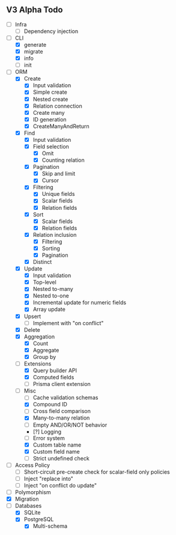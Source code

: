 ## V3 Alpha Todo

-   [ ] Infra
    -   [ ] Dependency injection
-   [ ] CLI
    -   [x] generate
    -   [x] migrate
    -   [x] info
    -   [ ] init
-   [ ] ORM
    -   [x] Create
        -   [x] Input validation
        -   [x] Simple create
        -   [x] Nested create
        -   [x] Relation connection
        -   [x] Create many
        -   [x] ID generation
        -   [x] CreateManyAndReturn
    -   [x] Find
        -   [x] Input validation
        -   [x] Field selection
            -   [x] Omit
            -   [x] Counting relation
        -   [x] Pagination
            -   [x] Skip and limit
            -   [x] Cursor
        -   [x] Filtering
            -   [x] Unique fields
            -   [x] Scalar fields
            -   [x] Relation fields
        -   [x] Sort
            -   [x] Scalar fields
            -   [x] Relation fields
        -   [x] Relation inclusion
            -   [x] Filtering
            -   [x] Sorting
            -   [x] Pagination
        -   [x] Distinct
    -   [x] Update
        -   [x] Input validation
        -   [x] Top-level
        -   [x] Nested to-many
        -   [x] Nested to-one
        -   [x] Incremental update for numeric fields
        -   [x] Array update
    -   [x] Upsert
        -   [ ] Implement with "on conflict"
    -   [x] Delete
    -   [x] Aggregation
        -   [x] Count
        -   [x] Aggregate
        -   [x] Group by
    -   [ ] Extensions
        -   [x] Query builder API
        -   [x] Computed fields
        -   [ ] Prisma client extension
    -   [ ] Misc
        -   [ ] Cache validation schemas
        -   [x] Compound ID
        -   [ ] Cross field comparison
        -   [x] Many-to-many relation
        -   [ ] Empty AND/OR/NOT behavior
        -   [?] Logging
        -   [ ] Error system
        -   [x] Custom table name
        -   [x] Custom field name
        -   [ ] Strict undefined check
-   [ ] Access Policy
    -   [ ] Short-circuit pre-create check for scalar-field only policies
    -   [ ] Inject "replace into"
    -   [ ] Inject "on conflict do update"
-   [ ] Polymorphism
-   [x] Migration
-   [ ] Databases
    -   [x] SQLite
    -   [x] PostgreSQL
        -   [x] Multi-schema
